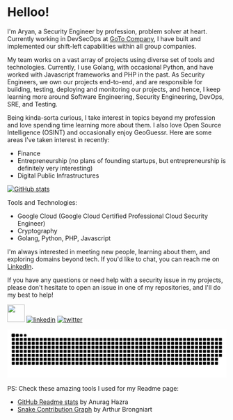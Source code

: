 # Helloo!

I'm Aryan, a Security Engineer by profession, problem solver at heart. Currently working in DevSecOps at [GoTo Company](https://gotocompany.com/), I have built and implemented our shift-left capabilities within all group companies. 

My team works on a vast array of projects using diverse set of tools and technologies. Currently, I use Golang, with occasional Python, and have worked with Javascript frameworks and PHP in the past. As Security Engineers, we own our projects end-to-end, and are responsible for building, testing, deploying and monitoring our projects, and hence, I keep learning more around Software Engineering, Security Engineering, DevOps, SRE, and Testing.

Being kinda-sorta curious, I take interest in topics beyond my profession and love spending time learning more about them. I also love Open Source Intelligence (OSINT) and occasionally enjoy GeoGuessr. Here are some areas I've taken interest in recently:
- Finance
- Entrepreneurship (no plans of founding startups, but entrepreneurship is definitely very interesting)
- Digital Public Infrastructures

[![GitHub stats](https://github-readme-stats.vercel.app/api?username=arayofcode&theme=vision-friendly-dark&show_icons=true)](https://github.com/anuraghazra/github-readme-stats)

Tools and Technologies:
- Google Cloud (Google Cloud Certified Professional Cloud Security Engineer)
- Cryptography
- Golang, Python, PHP, Javascript

I'm always interested in meeting new people, learning about them, and exploring domains beyond tech. If you'd like to chat, you can reach me on [LinkedIn](https://linkedin.com/in/aryansharma1323).

If you have any questions or need help with a security issue in my projects, please don't hesitate to open an issue in one of my repositories, and I'll do my best to help!

[<img height="40" width="40" src="https://cdn.simpleicons.org/github/181717/fff"/>](https://github.com/arayofcode) [<img src='https://cdn.simpleicons.org/linkedin/0a66c2/fff' alt='linkedin' height='40'>](https://www.linkedin.com/in/aryansharma1323/)  [<img src='https://cdn.simpleicons.org/x/000/fff' alt='twitter' height='40'>](https://twitter.com/arayofcode)

<picture>
  <source media="(prefers-color-scheme: dark)" srcset="https://github.com/arayofcode/arayofcode/blob/output/github-snake-dark.svg" />
  <source media="(prefers-color-scheme: light)" srcset="https://github.com/arayofcode/arayofcode/blob/output/github-snake.svg" />
  <img alt="github-snake" src="github-snake.svg" />
</picture>

PS: Check these amazing tools I used for my Readme page:
- [GitHub Readme stats](https://github.com/anuraghazra/github-readme-stats) by Anurag Hazra 
- [Snake Contribution Graph](https://github.com/Platane/snk) by Arthur Brongniart
